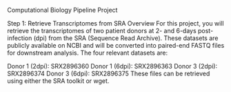 Computational Biology Pipeline Project


Step 1: Retrieve Transcriptomes from SRA
Overview
For this project, you will retrieve the transcriptomes of two patient donors at 2- and 6-days post-infection (dpi) from the SRA (Sequence Read Archive). These datasets are publicly available on NCBI and will be converted into paired-end FASTQ files for downstream analysis. The four relevant datasets are:

Donor 1 (2dpi): SRX2896360
Donor 1 (6dpi): SRX2896363
Donor 3 (2dpi): SRX2896374
Donor 3 (6dpi): SRX2896375
These files can be retrieved using either the SRA toolkit or wget.


